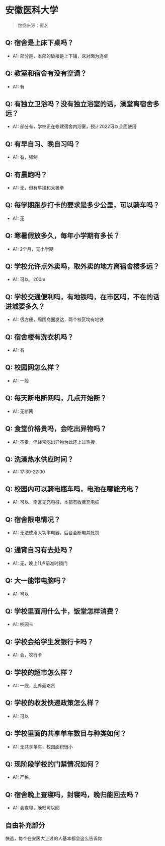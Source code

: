 # 安徽医科大学

> 数据来源：匿名

## Q: 宿舍是上床下桌吗？

- A1: 部分是，本部的破楼是上下铺，床对面为连桌

## Q: 教室和宿舍有没有空调？

- A1: 有

## Q: 有独立卫浴吗？没有独立浴室的话，澡堂离宿舍多远？

- A1: 部分有，学校正在修建宿舍内浴室，预计2022可以全面使用

## Q: 有早自习、晚自习吗？

- A1: 有，强制

## Q: 有晨跑吗？

- A1: 无，但有早操和太极拳

## Q: 每学期跑步打卡的要求是多少公里，可以骑车吗？

- A1: 无

## Q: 寒暑假放多久，每年小学期有多长？

- A1: 2个月，无小学期

## Q: 学校允许点外卖吗，取外卖的地方离宿舍楼多远？

- A1: 可以，200m

## Q: 学校交通便利吗，有地铁吗，在市区吗，不在的话进城要多久？

- A1: 很方便，周围商圈发达，两个校区均有地铁

## Q: 宿舍楼有洗衣机吗？

- A1: 有

## Q: 校园网怎么样？

- A1: 一般

## Q: 每天断电断网吗，几点开始断？

- A1: 无断网

## Q: 食堂价格贵吗，会吃出异物吗？

- A1: 不贵，但经常吃出异物为此还上过热搜

## Q: 洗澡热水供应时间？

- A1: 17:30-22:00

## Q: 校园内可以骑电瓶车吗，电池在哪能充电？

- A1: 可以，南区无充电桩，本部有收费充电桩

## Q: 宿舍限电情况？

- A1: 无法使用大功率电器，后台会断电并处罚

## Q: 通宵自习有去处吗？

- A1: 无，晚上11点前准时锁门

## Q: 大一能带电脑吗？

- A1: 可以

## Q: 学校里面用什么卡，饭堂怎样消费？

- A1: 校园卡

## Q: 学校会给学生发银行卡吗？

- A1: 会，农行卡

## Q: 学校的超市怎么样？

- A1: 一般，比外面略贵

## Q: 学校的收发快递政策怎么样？

- A1: 可以

## Q: 学校里面的共享单车数目与种类如何？

- A1: 无共享单车，校园面积很小

## Q: 现阶段学校的门禁情况如何？

- A1: 严格，

## Q: 宿舍晚上查寝吗，封寝吗，晚归能回去吗？

- A1: 会查寝，晚归可以回

## 自由补充部分

快逃，每个在安医大上过的人基本都会这么告诉你